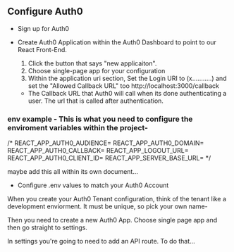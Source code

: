## Configure Auth0

- Sign up for Auth0

- Create Auth0 Application within the Auth0 Dashboard to point to our React Front-End. 

  1.  Click the button that says "new applicaiton".
  2.  Choose single-page app for your configuration
  3.  Within the application uri section, Set the Login URI to (x...........) and set the "Allowed Callback URL" too http://localhost:3000/callback
   
    - The Callback URL that Auth0 will call when its done authenticating a user. The url that is called after authentication.

### env example - This is what you need to configure the enviroment variables within the project- 

/* 
REACT_APP_AUTH0_AUDIENCE=
REACT_APP_AUTH0_DOMAIN=
REACT_APP_AUTH0_CALLBACK=
REACT_APP_LOGOUT_URL=
REACT_APP_AUTH0_CLIENT_ID=
REACT_APP_SERVER_BASE_URL=
*/

maybe add this all within its own document... 

- Configure .env values to match your Auth0 Account

When you create your Auth0 Tenant configuration, think of the tenant like a development enviorment. It must be unique, so pick your own name- 

Then you need to create a new Auth0 App. Choose single page app and then go straight to settings. 

In settings you're going to need to add an API route. To do that... 